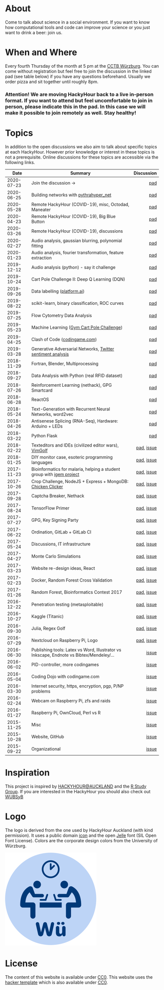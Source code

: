 # About
Come to talk about science in a social environment.
If you want to know how computational tools and code can improve your science or you just want to drink a beer: join us.

# When and Where
Every fourth Thursday of the month at 5 pm at the [CCTB Würzburg](https://www.google.de/maps/place/Center+for+Computational+and+Theoretical+Biology+%28CCTB%29,+University+of+W%C3%BCrzburg/@49.7851224,9.9708763,17z/data=!3m1!4b1!4m2!3m1!1s0x47a28fc802e5e8d9:0x6b62d2cbd2e6f094).
You can come without registration but feel free to join the discussion in the linked pad (see table below) if you have any questions beforehand.
Usually we order pizza and sit together until roughly 8pm.

### Attention! We are moving HackyHour back to a live in-person format. If you want to attend but feel uncomfortable to join in person, please indicate this in the pad. In this case we will make it possible to join remotely as well. Stay healthy!

# Topics
In addition to the open discussions we also aim to talk about specific topics at each HackyHour.
However prior knowledge or interest in these topics is not a prerequisite.
Online discussions for these topics are accessible via the following links.

| Date       | Summary      | Discussion |
| ---------- |--------------| ----------:|
| 2020-07-23 | Join the discussion &rarr; | [pad](https://hackmd.io/BkPngKrhTgS8vcVfnJh-fw) |
| 2020-06-25 | Building networks with [pythrahyper_net](https://github.com/CIA-CCTB/pythrahyper_net) | [pad](https://hackmd.io/j7FB6IPeTKqytS1Zp24keA) |
| 2020-05-28 | Remote HackyHour (COVID-19), misc, Octodad, Maneater | [pad](https://hackmd.io/GGk5HufaQ3GRDT1ou7J-Tg) |
| 2020-04-23 | Remote HackyHour (COVID-19), Big Blue Button | [pad](https://hackmd.io/4mPInEJSQy-BoTmnA2ePEw) |
| 2020-03-26 | Remote HackyHour (COVID-19), discussions | [pad](https://hackmd.io/K1AhJ1PrSW-lY75-hUxYxQ) |
| 2020-02-27 | Audio analysis, gaussian blurring, polynomial fitting | [pad](https://hackmd.io/_bc_KWTEReuZUQm0h5Dxnw) |
| 2020-01-23 | Audio analysis, fourier transformation, feature extraction | [pad](https://hackmd.io/FeEXN14sQWuIHJ9W1LrPnQ) |
| 2019-12-12 | Audio analysis (python) - say it challenge | [pad](https://hackmd.io/SZzFRSn0SiO04GPFjOQwCA) |
| 2019-10-24 | Cart Pole Challenge II: Deep Q Learning (DQN) | [pad](https://hackmd.io/ZVt5BmQgStyqBdvYK3wVLw) |
| 2019-09-26 | Data labelling ([platform.ai](https://platform.ai)) | [pad](https://hackmd.io/KRfFvvaBTL6zdRj__VaJMg) |
| 2019-08-22 | scikit-learn, binary classification, ROC curves | [pad](https://hackmd.io/0h_bxDuwRlyVyZ07WJnKOQ) |
| 2019-07-25 | Flow Cytometry Data Analysis | [pad](https://hackmd.io/BujOxGFrSGec2xA2Izp2oQ) |
| 2019-05-23 | Machine Learning ([Gym Cart Pole Challenge](https://gym.openai.com/envs/CartPole-v1/)) | [pad](https://hackmd.io/m279QLcORoesB20Dyl6Giw) |
| 2019-04-25 | Clash of Code ([codingame.com](https://www.codingame.com/)) | [pad](https://hackmd.io/UJRSGr6xS0SCEeYnFinYtg) |
| 2019-03-28 | Generative Adversarial Networks, [Twitter sentiment analysis](https://github.com/HackyHour/Wuerzburg/tree/gh-pages/experiments/sentiment_analysis) | [pad](https://hackmd.io/xtLQjFvETJCMBB--rCddRg) |
| 2018-11-29 | Fortran, Blender, Multiprocessing | [pad](https://hackmd.io/CCvNd8JWS-CG5aQ1QwNyjQ) |
| 2018-09-27 | Data Analysis with Python (real RFID dataset) | [pad](https://hackmd.io/did0TvZBR9marwU6gz-e3w) |
| 2018-07-26 | Reinforcement Learning (nethack), GPG Smartcard | [pad](https://hackmd.io/Q1bZDBcfS5uPTf5b0hZrmg) |
| 2018-06-28 | ReactOS | [pad](https://hackmd.io/cfD5NJJvR8q2f76eBYzKMw) |
| 2018-05-24 | Text-Generation with Recurrent Neural Networks, word2vec | [pad](https://hackmd.io/-I6i6CsKRxqv1gyrLRcHVg) |
| 2018-04-26 | Antisenese Splicing (RNA-Seq), Hardware: Arduino + LEDs | [pad](https://hackmd.io/zPwRW4wqQquRjQTRC4T6Ew#) |
| 2018-03-22 | Python Flask | [pad](https://hackmd.io/MYIwnADApgbArBAtAZgCyoIyNQdmAE0QA44AzYRDAJiqmQiKtQEMiig=#) |
| 2018-02-22 | Texteditors and IDEs (civilized editor wars), [VimGolf](http://vimgolf.com/) | [pad](https://hackmd.io/GwDgRgLAnApmDsBaAZgRgMwENEU6iiIAJlFIuiGvDEQKxTDoxA==#), [issue](https://github.com/HackyHour/Wuerzburg/issues/43) |
| 2018-01-25 | DIY monitor case, esoteric programming languages | [pad](https://hackmd.io/GwBgzArAZgRgnDAtAYwBwEYqICwCYOICGuIAJoruiMcHLqahCEA=#), [issue](https://github.com/HackyHour/Wuerzburg/issues/42) |
| 2017-11-23 | Bioinformatics for malaria, helping a student group with [igem project](http://igem.org/Main_Page) | [pad](https://hackmd.io/KYDmFZgE2YFpgEYDsBOOAWARq5cQBmAhgXAAwBsBATEWeFmSKsEA#), [issue](https://github.com/HackyHour/Wuerzburg/issues/39) |
| 2017-10-26 | Crop Challenge, NodeJS + Express + MongoDB: [Chicken Clicker](https://github.com/sonjahohlfeld/chickenClickerTriggerPicker) | [pad](https://hackmd.io/GwdgJgTARgxsAcBaAZgUwIwkQFgAwRkQE5gYlQx4BmdeKK1eZIA=#), [issue](https://github.com/HackyHour/Wuerzburg/issues/38) |
| 2017-09-28 | Captcha Breaker, Nethack | [pad](https://hackmd.io/KYQwJgZgLAbCCcBaYYCMB2RUDMEAci8ADHiIgMYBM6ArLOjFGEWEA===#), [issue](https://github.com/HackyHour/Wuerzburg/issues/37) |
| 2017-08-24 | TensorFlow Primer | [pad](https://hackyhour.piratenpad.de/Wuerzburg20), [issue](https://github.com/HackyHour/Wuerzburg/issues/36) |
| 2017-07-27 | GPG, Key Signing Party | [pad](https://hackyhour.piratenpad.de/Wuerzburg19), [issue](https://github.com/HackyHour/Wuerzburg/issues/34) |
| 2017-06-22 | Ordination, GitLab + GitLab CI | [pad](https://hackyhour.piratenpad.de/Wuerzburg18), [issue](https://github.com/HackyHour/Wuerzburg/issues/33) |
| 2017-05-24 | Discussions, IT infrastructure | [pad](https://hackyhour.piratenpad.de/Wuerzburg17), [issue](https://github.com/HackyHour/Wuerzburg/issues/32) |
| 2017-04-27 | Monte Carlo Simulations | [pad](https://hackyhour.piratenpad.de/Wuerzburg16), [issue](https://github.com/HackyHour/Wuerzburg/issues/31) |
| 2017-03-23 | Website re-design ideas, React | [pad](https://hackyhour.piratenpad.de/Wuerzburg15), [issue](https://github.com/HackyHour/Wuerzburg/issues/29) |
| 2017-02-23 | Docker, Random Forest Cross Validation | [pad](https://hackyhour.piratenpad.de/Wuerzburg14), [issue](https://github.com/HackyHour/Wuerzburg/issues/28) |
| 2017-01-26 | Random Forest, Bioinformatics Contest 2017 | [pad](https://hackyhour.piratenpad.de/Wuerzburg13), [issue](https://github.com/HackyHour/Wuerzburg/issues/27) |
| 2016-12-22 | Penetration testing (metasploitable) | [pad](https://hackyhour.piratenpad.de/Wuerzburg12), [issue](https://github.com/HackyHour/Wuerzburg/issues/26) |
| 2016-10-27 | Kaggle (Titanic) | [pad](https://hackyhour.piratenpad.de/Wuerzburg11), [issue](https://github.com/HackyHour/Wuerzburg/issues/24) |
| 2016-09-30 | Julia, Regex Golf | [pad](https://hackyhour.piratenpad.de/Wuerzburg10), [issue](https://github.com/HackyHour/Wuerzburg/issues/23) |
| 2016-07-29 | Nextcloud on Raspberry Pi, Logo | [pad](https://hackyhour.piratenpad.de/Wuerzburg09), [issue](https://github.com/HackyHour/Wuerzburg/issues/22) |
| 2016-06-30 | Publishing tools: Latex vs Word, Illustrator vs Inkscape, Endnote vs Bibtex/Mendeley/... | [issue](https://github.com/HackyHour/Wuerzburg/issues/20) |
| 2016-06-02 | PID-controller, more codingames | [issue](https://github.com/HackyHour/Wuerzburg/issues/18) |
| 2016-05-04 | Coding Dojo with codingame.com | [issue](https://github.com/HackyHour/Wuerzburg/issues/16) |
| 2016-03-30 | Internet security, https, encryption, pgp, P/NP problems | [issue](https://github.com/HackyHour/Wuerzburg/issues/15) |
| 2016-02-24 | Webcam on Raspberry Pi, zfs and raids | [issue](https://github.com/HackyHour/Wuerzburg/issues/14) |
| 2016-01-27 | Raspberry Pi, OwnCloud, Perl vs R | [issue](https://github.com/HackyHour/Wuerzburg/issues/12) |
| 2015-11-25 | Misc | [issue](https://github.com/HackyHour/Wuerzburg/issues/11) |
| 2015-10-28 | Website, GitHub | [issue](https://github.com/HackyHour/Wuerzburg/issues/10) |
| 2015-09-22 | Organizational | [issue](https://github.com/HackyHour/Wuerzburg/issues/9) |

# Inspiration
This project is inspired by [HACKYHOUR@AUCKLAND](https://uoa-eresearch.github.io/HackyHour/) and the [R Study Group](http://minisciencegirl.github.io/studyGroup/).
If you are interested in the HackyHour you should also check out [WUBSyB](http://wubsyb.github.io/)

# Logo
The logo is derived from the one used by HackyHour Auckland (with kind permission).
It uses a public domain <a href="https://thenounproject.com/search/?q=hackathon&i=6324">icon</a> 
and the open <a href="https://fontlibrary.org/en/font/jellee-typeface">Jelle</a> font (SIL Open Font License).
Colors are the corporate design colors from the University of Würzburg.

![alt text](logo/hackyhour_wue.svg "Logo HackyHour")

# License
The content of this website is available under [CC0](LICENSE).
This website uses the [hacker template](https://github.com/pages-themes/hacker/) which is also available under [CC0](https://creativecommons.org/publicdomain/zero/1.0/legalcode).
